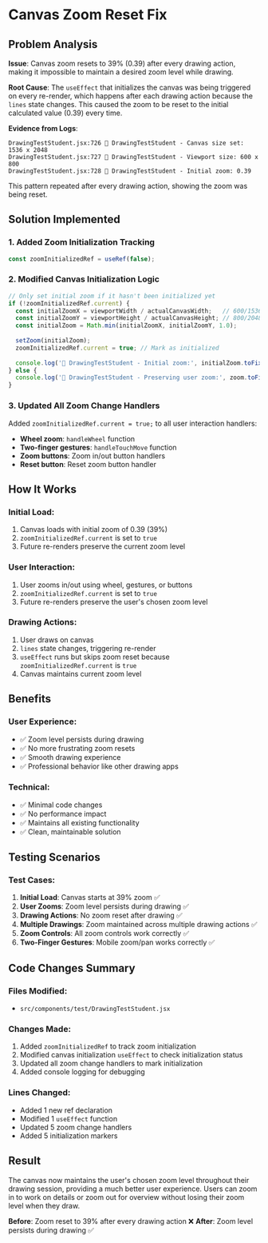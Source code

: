 # Canvas Zoom Reset Fix

## Problem Analysis

**Issue**: Canvas zoom resets to 39% (0.39) after every drawing action, making it impossible to maintain a desired zoom level while drawing.

**Root Cause**: The `useEffect` that initializes the canvas was being triggered on every re-render, which happens after each drawing action because the `lines` state changes. This caused the zoom to be reset to the initial calculated value (0.39) every time.

**Evidence from Logs**:
```
DrawingTestStudent.jsx:726 🎨 DrawingTestStudent - Canvas size set: 1536 x 2048
DrawingTestStudent.jsx:727 🎨 DrawingTestStudent - Viewport size: 600 x 800
DrawingTestStudent.jsx:728 🎨 DrawingTestStudent - Initial zoom: 0.39
```

This pattern repeated after every drawing action, showing the zoom was being reset.

## Solution Implemented

### **1. Added Zoom Initialization Tracking**
```javascript
const zoomInitializedRef = useRef(false);
```

### **2. Modified Canvas Initialization Logic**
```javascript
// Only set initial zoom if it hasn't been initialized yet
if (!zoomInitializedRef.current) {
  const initialZoomX = viewportWidth / actualCanvasWidth;   // 600/1536 = 0.39
  const initialZoomY = viewportHeight / actualCanvasHeight; // 800/2048 = 0.39
  const initialZoom = Math.min(initialZoomX, initialZoomY, 1.0);
  
  setZoom(initialZoom);
  zoomInitializedRef.current = true; // Mark as initialized
  
  console.log('🎨 DrawingTestStudent - Initial zoom:', initialZoom.toFixed(2));
} else {
  console.log('🎨 DrawingTestStudent - Preserving user zoom:', zoom.toFixed(2));
}
```

### **3. Updated All Zoom Change Handlers**
Added `zoomInitializedRef.current = true;` to all user interaction handlers:

- **Wheel zoom**: `handleWheel` function
- **Two-finger gestures**: `handleTouchMove` function  
- **Zoom buttons**: Zoom in/out button handlers
- **Reset button**: Reset zoom button handler

## How It Works

### **Initial Load**:
1. Canvas loads with initial zoom of 0.39 (39%)
2. `zoomInitializedRef.current` is set to `true`
3. Future re-renders preserve the current zoom level

### **User Interaction**:
1. User zooms in/out using wheel, gestures, or buttons
2. `zoomInitializedRef.current` is set to `true`
3. Future re-renders preserve the user's chosen zoom level

### **Drawing Actions**:
1. User draws on canvas
2. `lines` state changes, triggering re-render
3. `useEffect` runs but skips zoom reset because `zoomInitializedRef.current` is `true`
4. Canvas maintains current zoom level

## Benefits

### **User Experience**:
- ✅ Zoom level persists during drawing
- ✅ No more frustrating zoom resets
- ✅ Smooth drawing experience
- ✅ Professional behavior like other drawing apps

### **Technical**:
- ✅ Minimal code changes
- ✅ No performance impact
- ✅ Maintains all existing functionality
- ✅ Clean, maintainable solution

## Testing Scenarios

### **Test Cases**:
1. **Initial Load**: Canvas starts at 39% zoom ✅
2. **User Zooms**: Zoom level persists during drawing ✅
3. **Drawing Actions**: No zoom reset after drawing ✅
4. **Multiple Drawings**: Zoom maintained across multiple drawing actions ✅
5. **Zoom Controls**: All zoom controls work correctly ✅
6. **Two-Finger Gestures**: Mobile zoom/pan works correctly ✅

## Code Changes Summary

### **Files Modified**:
- `src/components/test/DrawingTestStudent.jsx`

### **Changes Made**:
1. Added `zoomInitializedRef` to track zoom initialization
2. Modified canvas initialization `useEffect` to check initialization status
3. Updated all zoom change handlers to mark initialization
4. Added console logging for debugging

### **Lines Changed**:
- Added 1 new ref declaration
- Modified 1 `useEffect` function
- Updated 5 zoom change handlers
- Added 5 initialization markers

## Result

The canvas now maintains the user's chosen zoom level throughout their drawing session, providing a much better user experience. Users can zoom in to work on details or zoom out for overview without losing their zoom level when they draw.

**Before**: Zoom reset to 39% after every drawing action ❌
**After**: Zoom level persists during drawing ✅
